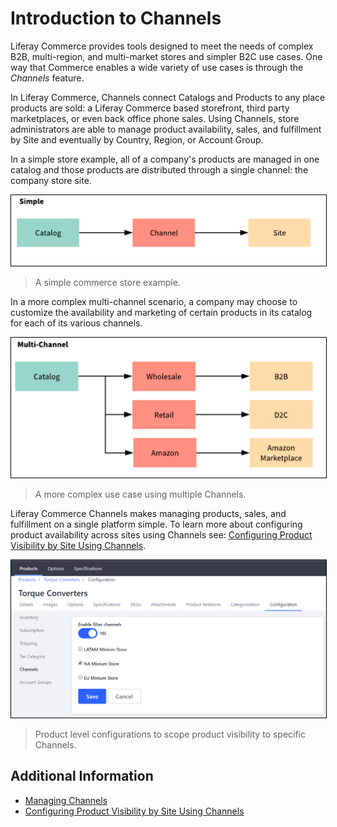 # Introduction to Channels

Liferay Commerce provides tools designed to meet the needs of complex B2B, multi-region, and multi-market stores and simpler B2C use cases. One way that Commerce enables a wide variety of use cases is through the _Channels_ feature.

In Liferay Commerce, Channels connect Catalogs and Products to any place products are sold: a Liferay Commerce based storefront, third party marketplaces, or even back office phone sales. Using Channels, store administrators are able to manage product availability, sales, and fulfillment by Site and eventually by Country, Region, or Account Group.

In a simple store example, all of a company's products are managed in one catalog and those products are distributed through a single channel: the company store site.

<img src="./images/01.png" width="700px" style="border: #000000 1px solid;">

>A simple commerce store example.

In a more complex multi-channel scenario, a company may choose to customize the availability and marketing of certain products in its catalog for each of its various channels.

<img src="./images/02.png" width="700px" style="border: #000000 1px solid;">

>A more complex use case using multiple Channels.

Liferay Commerce Channels makes managing products, sales, and fulfillment on a single platform simple. To learn more about configuring product availability across sites using Channels see: [Configuring Product Visibility by Site Using Channels](./configuring-product-visibility-by-site-using-channels/README.md).

<img src="./images/03.png" width="700px" style="border: #000000 1px solid;">

>Product level configurations to scope product visibility to specific Channels.

## Additional Information

* [Managing Channels](../managing-channels/README.md)
* [Configuring Product Visibility by Site Using Channels](../configuring-product-visibility-by-site-using-channels/README.md)
